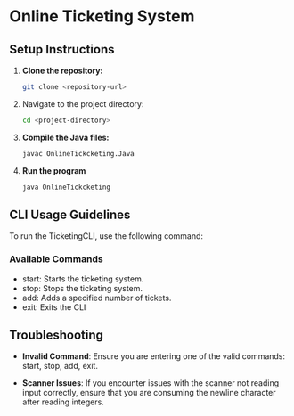 # Online Ticketing System

## Setup Instructions

1. **Clone the repository:**
   ```sh
   git clone <repository-url>

2. Navigate to the project directory:
    ```sh
    cd <project-directory>

3. **Compile the Java files:**
    ```sh
    javac OnlineTickcketing.Java

4. **Run the program**
    ```sh
    java OnlineTickcketing
   

## CLI Usage Guidelines
To run the TicketingCLI, use the following command:

### Available Commands
* start: Starts the ticketing system.
* stop: Stops the ticketing system.
* add: Adds a specified number of tickets.
* exit: Exits the CLI

## Troubleshooting
* **Invalid Command**: Ensure you are entering one of the valid commands: start, stop, add, exit.

* **Scanner Issues**: If you encounter issues with the scanner not reading input correctly, ensure that you are consuming the newline character after reading integers.